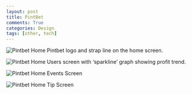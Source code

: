 ```yaml
---
layout: post
title: PintBet
comments: True
categories: Design
tags: [other, tech]
---
```


![Pintbet Home](/assets/pintbet-home.png)
Pintbet logo and strap line on the home screen.

![Pintbet Home](/assets/pintbet-logged-in.png)
Users screen with ‘sparkline’ graph showing profit trend.

![Pintbet Home](/assets/pintbet-game.png)
Events Screen

![Pintbet Home](/assets/pintbet-tip.png)
Tip Screen